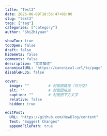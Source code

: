 ```yaml
---
title: "Test3"
date: 2025-06-09T18:56:47+08:00
slug: "test3"
tags: ["tag"]
categories: ["category"]
author: "ShiZhiyuan"

showToc: true
tocOpen: false
draft: false
hidemeta: false
comments: false
description: "文章描述"
canonicalURL: "https://canonical.url/to/page"
disableHLJS: false

cover:
  image: ""         # 封面图路径（可为空）
  alt: ""           # 封面图描述
  caption: ""       # 封面图下方文字
  relative: false
  hidden: true

editPost:
  URL: "https://github.com/NewBlog/content"
  Text: "Suggest Changes"
  appendFilePath: true
---
```

